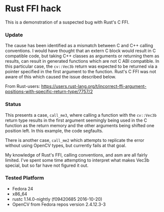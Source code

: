 # Rust FFI hack

This is a demonstration of a suspected bug with Rust's C FFI.


### Update
The cause has been identified as a mismatch between C and C++ calling conventions.
I would have thought that an extern C block would result in C compatible code, but
taking C++ classes as arguments or returning them as results, can result in 
generated functions which are not C ABI compatible. In this particular case,
the `cv::Vec3b` return was expected to be returned via a pointer specified
in the first argument to the function. Rust's C FFI was not aware of this
which caused the issue described below.

From Rust-users: https://users.rust-lang.org/t/incorrect-ffi-argument-positions-with-specific-return-type/7757/2

### Status
This presents a case, `call_me3`, where calling a function with the `cv::Vec3b` return type
results in the first argument seemingly being used in the C function as the return
memory and the other arguments being shifted one position left. In this example,
the code segfaults.
 
There is another case, `call_me2` which attempts to replicate the error without
using OpenCV types, but currently fails at that goal. 

My knowledge of Rust's FFI, calling conventions, and asm are all fairly limited.
I've spent some time attempting to interpret what makes Vec3b special, but so far have
not figured it out. 

### Tested Platform

+ Fedora 24
+ x86_64
+ rustc 1.14.0-nightly (f09420685 2016-10-20)
+ OpenCV from Fedora repos version 2.4.12.3-3